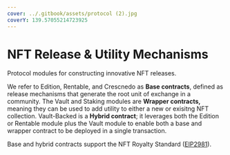 ```yaml
---
cover: ../.gitbook/assets/protocol (2).jpg
coverY: 139.57055214723925
---
```


# NFT Release & Utility Mechanisms

Protocol modules for constructing innovative NFT releases. &#x20;

We refer to Edition, Rentable, and Crescnedo as **Base contracts**, defined as release mechanisms that generate the root unit of exchange in a community. The Vault and Staking modules are **Wrapper contracts,** meaning they can be used to add utility to either a new or exisitng NFT collection. Vault-Backed is a **Hybrid contract**; it leverages both the Edition or Rentable module plus the Vault module to enable both a base and wrapper contract to be deployed in a single transaction.

Base and hybrid contracts support the NFT Royalty Standard ([EIP2981](https://eips.ethereum.org/EIPS/eip-2981)).
